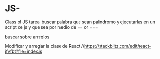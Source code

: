 # JS-
Class of JS 
tarea: 
buscar palabra que sean palindromo y ejecutarlas en un script de js y que sea por medio de == or ===

buscar sobre arreglos 

Modificar y arreglar la clase de React
//https://stackblitz.com/edit/react-jfvfbt?file=index.js
